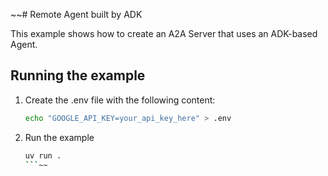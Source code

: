 ~~# Remote Agent built by ADK

This example shows how to create an A2A Server that uses an ADK-based Agent.

## Running the example

1. Create the .env file with the following content:

   ```bash
   echo "GOOGLE_API_KEY=your_api_key_here" > .env
   ```

2. Run the example

   ```bash
   uv run .
   ```~~

